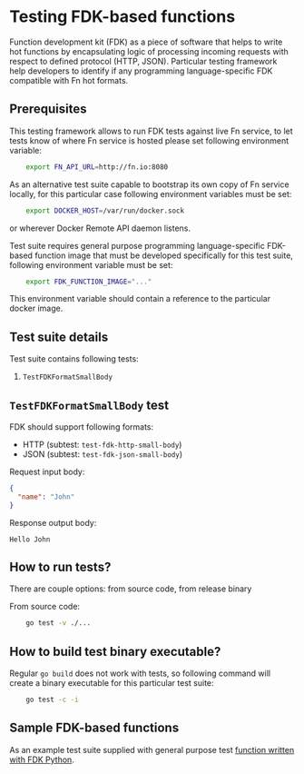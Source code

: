 Testing FDK-based functions
===========================

Function development kit (FDK) as a piece of software that helps to write hot functions by encapsulating logic of processing incoming requests with respect to defined protocol (HTTP, JSON).
Particular testing framework help developers to identify if any programming language-specific FDK compatible with Fn hot formats.


Prerequisites
-------------

This testing framework allows to run FDK tests against live Fn service, to let tests know of where Fn service is hosted please set following environment variable:
```bash
    export FN_API_URL=http://fn.io:8080
```

As an alternative test suite capable to bootstrap its own copy of Fn service locally, for this particular case following environment variables must be set:
```bash
    export DOCKER_HOST=/var/run/docker.sock
```
or wherever Docker Remote API daemon listens.

Test suite requires general purpose programming language-specific FDK-based function image that must be developed specifically for this test suite, following environment variable must be set:
```bash
    export FDK_FUNCTION_IMAGE="..."
```
This environment variable should contain a reference to the particular docker image.


Test suite details
------------------

Test suite contains following tests:

1. `TestFDKFormatSmallBody`

`TestFDKFormatSmallBody` test
--------------------------

FDK should support following formats:

 - HTTP (subtest: `test-fdk-http-small-body`)
 - JSON (subtest: `test-fdk-json-small-body`)

Request input body:
```json
{
  "name": "John"
}
```

Response output body:
```text
Hello John
```

How to run tests?
-----------------

There are couple options: from source code, from release binary

From source code:
```bash
    go test -v ./...
```

How to build test binary executable?
------------------------------------

Regular `go build` does not work with tests, so following command will create a binary executable for this particular test suite:
```bash
    go test -c -i
```

Sample FDK-based functions
--------------------------

As an example test suite supplied with general purpose test [function written with FDK Python](./functions/python).
